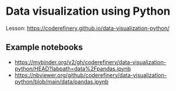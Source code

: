 # Data visualization using Python

Lesson: https://coderefinery.github.io/data-visualization-python/


## Example notebooks

- https://mybinder.org/v2/gh/coderefinery/data-visualization-python/HEAD?labpath=data%2Fpandas.ipynb
- https://nbviewer.org/github/coderefinery/data-visualization-python/blob/main/data/pandas.ipynb
